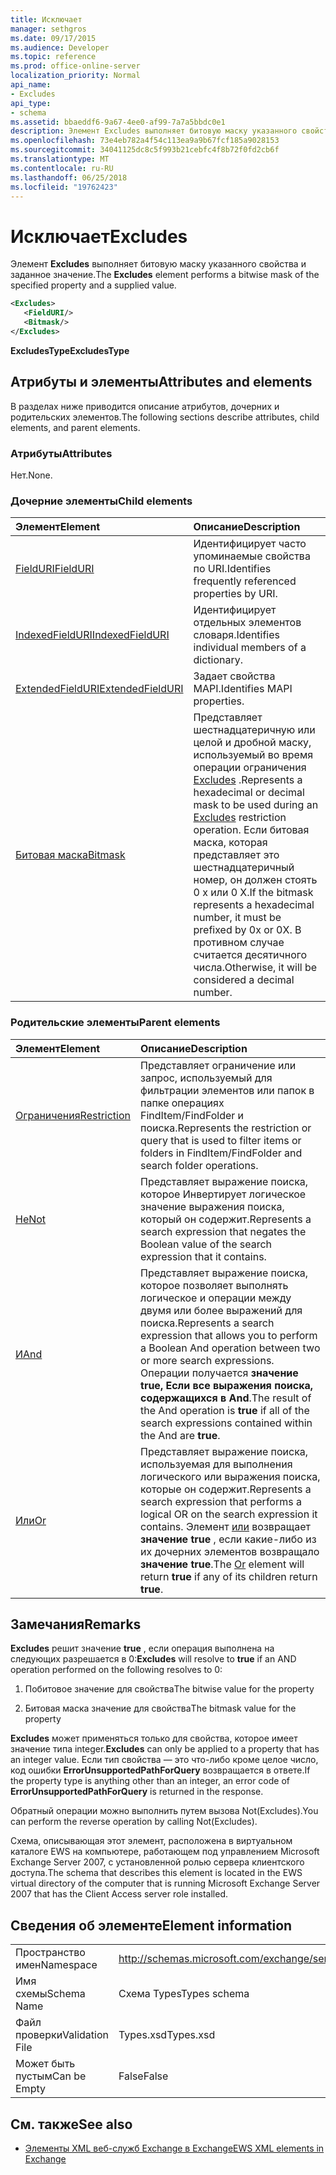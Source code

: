 ```yaml
---
title: Исключает
manager: sethgros
ms.date: 09/17/2015
ms.audience: Developer
ms.topic: reference
ms.prod: office-online-server
localization_priority: Normal
api_name:
- Excludes
api_type:
- schema
ms.assetid: bbaeddf6-9a67-4ee0-af99-7a7a5bbdc0e1
description: Элемент Excludes выполняет битовую маску указанного свойства и заданное значение.
ms.openlocfilehash: 73e4eb782a4f54c113ea9a9b67fcf185a9028153
ms.sourcegitcommit: 34041125dc8c5f993b21cebfc4f8b72f0fd2cb6f
ms.translationtype: MT
ms.contentlocale: ru-RU
ms.lasthandoff: 06/25/2018
ms.locfileid: "19762423"
---
```

# <a name="excludes"></a><span data-ttu-id="a06cb-103">Исключает</span><span class="sxs-lookup"><span data-stu-id="a06cb-103">Excludes</span></span>

<span data-ttu-id="a06cb-104">Элемент **Excludes** выполняет битовую маску указанного свойства и заданное значение.</span><span class="sxs-lookup"><span data-stu-id="a06cb-104">The **Excludes** element performs a bitwise mask of the specified property and a supplied value.</span></span> 
  
```xml
<Excludes>
   <FieldURI/>
   <Bitmask/>
</Excludes>
```

 <span data-ttu-id="a06cb-105">**ExcludesType**</span><span class="sxs-lookup"><span data-stu-id="a06cb-105">**ExcludesType**</span></span>
## <a name="attributes-and-elements"></a><span data-ttu-id="a06cb-106">Атрибуты и элементы</span><span class="sxs-lookup"><span data-stu-id="a06cb-106">Attributes and elements</span></span>

<span data-ttu-id="a06cb-107">В разделах ниже приводится описание атрибутов, дочерних и родительских элементов.</span><span class="sxs-lookup"><span data-stu-id="a06cb-107">The following sections describe attributes, child elements, and parent elements.</span></span>
  
### <a name="attributes"></a><span data-ttu-id="a06cb-108">Атрибуты</span><span class="sxs-lookup"><span data-stu-id="a06cb-108">Attributes</span></span>

<span data-ttu-id="a06cb-109">Нет.</span><span class="sxs-lookup"><span data-stu-id="a06cb-109">None.</span></span>
  
### <a name="child-elements"></a><span data-ttu-id="a06cb-110">Дочерние элементы</span><span class="sxs-lookup"><span data-stu-id="a06cb-110">Child elements</span></span>

|<span data-ttu-id="a06cb-111">**Элемент**</span><span class="sxs-lookup"><span data-stu-id="a06cb-111">**Element**</span></span>|<span data-ttu-id="a06cb-112">**Описание**</span><span class="sxs-lookup"><span data-stu-id="a06cb-112">**Description**</span></span>|
|:-----|:-----|
|[<span data-ttu-id="a06cb-113">FieldURI</span><span class="sxs-lookup"><span data-stu-id="a06cb-113">FieldURI</span></span>](fielduri.md) <br/> |<span data-ttu-id="a06cb-114">Идентифицирует часто упоминаемые свойства по URI.</span><span class="sxs-lookup"><span data-stu-id="a06cb-114">Identifies frequently referenced properties by URI.</span></span>  <br/> |
|[<span data-ttu-id="a06cb-115">IndexedFieldURI</span><span class="sxs-lookup"><span data-stu-id="a06cb-115">IndexedFieldURI</span></span>](indexedfielduri.md) <br/> |<span data-ttu-id="a06cb-116">Идентифицирует отдельных элементов словаря.</span><span class="sxs-lookup"><span data-stu-id="a06cb-116">Identifies individual members of a dictionary.</span></span>  <br/> |
|[<span data-ttu-id="a06cb-117">ExtendedFieldURI</span><span class="sxs-lookup"><span data-stu-id="a06cb-117">ExtendedFieldURI</span></span>](extendedfielduri.md) <br/> |<span data-ttu-id="a06cb-118">Задает свойства MAPI.</span><span class="sxs-lookup"><span data-stu-id="a06cb-118">Identifies MAPI properties.</span></span>  <br/> |
|[<span data-ttu-id="a06cb-119">Битовая маска</span><span class="sxs-lookup"><span data-stu-id="a06cb-119">Bitmask</span></span>](bitmask.md) <br/> |<span data-ttu-id="a06cb-120">Представляет шестнадцатеричную или целой и дробной маску, используемый во время операции ограничения [Excludes](excludes.md) .</span><span class="sxs-lookup"><span data-stu-id="a06cb-120">Represents a hexadecimal or decimal mask to be used during an [Excludes](excludes.md) restriction operation.</span></span> <span data-ttu-id="a06cb-121">Если битовая маска, которая представляет это шестнадцатеричный номер, он должен стоять 0 x или 0 X.</span><span class="sxs-lookup"><span data-stu-id="a06cb-121">If the bitmask represents a hexadecimal number, it must be prefixed by 0x or 0X.</span></span> <span data-ttu-id="a06cb-122">В противном случае считается десятичного числа.</span><span class="sxs-lookup"><span data-stu-id="a06cb-122">Otherwise, it will be considered a decimal number.</span></span>  <br/> |
   
### <a name="parent-elements"></a><span data-ttu-id="a06cb-123">Родительские элементы</span><span class="sxs-lookup"><span data-stu-id="a06cb-123">Parent elements</span></span>

|<span data-ttu-id="a06cb-124">**Элемент**</span><span class="sxs-lookup"><span data-stu-id="a06cb-124">**Element**</span></span>|<span data-ttu-id="a06cb-125">**Описание**</span><span class="sxs-lookup"><span data-stu-id="a06cb-125">**Description**</span></span>|
|:-----|:-----|
|[<span data-ttu-id="a06cb-126">Ограничения</span><span class="sxs-lookup"><span data-stu-id="a06cb-126">Restriction</span></span>](restriction.md) <br/> |<span data-ttu-id="a06cb-127">Представляет ограничение или запрос, используемый для фильтрации элементов или папок в папке операциях FindItem/FindFolder и поиска.</span><span class="sxs-lookup"><span data-stu-id="a06cb-127">Represents the restriction or query that is used to filter items or folders in FindItem/FindFolder and search folder operations.</span></span>  <br/> |
|[<span data-ttu-id="a06cb-128">Не</span><span class="sxs-lookup"><span data-stu-id="a06cb-128">Not</span></span>](not.md) <br/> |<span data-ttu-id="a06cb-129">Представляет выражение поиска, которое Инвертирует логическое значение выражения поиска, который он содержит.</span><span class="sxs-lookup"><span data-stu-id="a06cb-129">Represents a search expression that negates the Boolean value of the search expression that it contains.</span></span>  <br/> |
|[<span data-ttu-id="a06cb-130">И</span><span class="sxs-lookup"><span data-stu-id="a06cb-130">And</span></span>](and.md) <br/> |<span data-ttu-id="a06cb-131">Представляет выражение поиска, которое позволяет выполнять логическое и операции между двумя или более выражений для поиска.</span><span class="sxs-lookup"><span data-stu-id="a06cb-131">Represents a search expression that allows you to perform a Boolean And operation between two or more search expressions.</span></span> <span data-ttu-id="a06cb-132">Операции получается **значение true,** **Если все выражения поиска, содержащихся в And**.</span><span class="sxs-lookup"><span data-stu-id="a06cb-132">The result of the And operation is **true** if all of the search expressions contained within the And are **true**.</span></span>  <br/> |
|[<span data-ttu-id="a06cb-133">Или</span><span class="sxs-lookup"><span data-stu-id="a06cb-133">Or</span></span>](or.md) <br/> |<span data-ttu-id="a06cb-134">Представляет выражение поиска, используемая для выполнения логического или выражения поиска, которые он содержит.</span><span class="sxs-lookup"><span data-stu-id="a06cb-134">Represents a search expression that performs a logical OR on the search expression it contains.</span></span> <span data-ttu-id="a06cb-135">Элемент [или](or.md) возвращает **значение true** , если какие-либо из их дочерних элементов возвращало **значение true**.</span><span class="sxs-lookup"><span data-stu-id="a06cb-135">The [Or](or.md) element will return **true** if any of its children return **true**.</span></span>  <br/> |
   
## <a name="remarks"></a><span data-ttu-id="a06cb-136">Замечания</span><span class="sxs-lookup"><span data-stu-id="a06cb-136">Remarks</span></span>

 <span data-ttu-id="a06cb-137">**Excludes** решит значение **true** , если операция выполнена на следующих разрешается в 0:</span><span class="sxs-lookup"><span data-stu-id="a06cb-137">**Excludes** will resolve to **true** if an AND operation performed on the following resolves to 0:</span></span> 
  
1. <span data-ttu-id="a06cb-138">Побитовое значение для свойства</span><span class="sxs-lookup"><span data-stu-id="a06cb-138">The bitwise value for the property</span></span>
    
2. <span data-ttu-id="a06cb-139">Битовая маска значение для свойства</span><span class="sxs-lookup"><span data-stu-id="a06cb-139">The bitmask value for the property</span></span>
    
 <span data-ttu-id="a06cb-140">**Excludes** может применяться только для свойства, которое имеет значение типа integer.</span><span class="sxs-lookup"><span data-stu-id="a06cb-140">**Excludes** can only be applied to a property that has an integer value.</span></span> <span data-ttu-id="a06cb-141">Если тип свойства — это что-либо кроме целое число, код ошибки **ErrorUnsupportedPathForQuery** возвращается в ответе.</span><span class="sxs-lookup"><span data-stu-id="a06cb-141">If the property type is anything other than an integer, an error code of **ErrorUnsupportedPathForQuery** is returned in the response.</span></span> 
  
<span data-ttu-id="a06cb-142">Обратный операции можно выполнить путем вызова Not(Excludes).</span><span class="sxs-lookup"><span data-stu-id="a06cb-142">You can perform the reverse operation by calling Not(Excludes).</span></span>
  
<span data-ttu-id="a06cb-143">Схема, описывающая этот элемент, расположена в виртуальном каталоге EWS на компьютере, работающем под управлением Microsoft Exchange Server 2007, с установленной ролью сервера клиентского доступа.</span><span class="sxs-lookup"><span data-stu-id="a06cb-143">The schema that describes this element is located in the EWS virtual directory of the computer that is running Microsoft Exchange Server 2007 that has the Client Access server role installed.</span></span>
  
## <a name="element-information"></a><span data-ttu-id="a06cb-144">Сведения об элементе</span><span class="sxs-lookup"><span data-stu-id="a06cb-144">Element information</span></span>

|||
|:-----|:-----|
|<span data-ttu-id="a06cb-145">Пространство имен</span><span class="sxs-lookup"><span data-stu-id="a06cb-145">Namespace</span></span>  <br/> |http://schemas.microsoft.com/exchange/services/2006/types  <br/> |
|<span data-ttu-id="a06cb-146">Имя схемы</span><span class="sxs-lookup"><span data-stu-id="a06cb-146">Schema Name</span></span>  <br/> |<span data-ttu-id="a06cb-147">Схема Types</span><span class="sxs-lookup"><span data-stu-id="a06cb-147">Types schema</span></span>  <br/> |
|<span data-ttu-id="a06cb-148">Файл проверки</span><span class="sxs-lookup"><span data-stu-id="a06cb-148">Validation File</span></span>  <br/> |<span data-ttu-id="a06cb-149">Types.xsd</span><span class="sxs-lookup"><span data-stu-id="a06cb-149">Types.xsd</span></span>  <br/> |
|<span data-ttu-id="a06cb-150">Может быть пустым</span><span class="sxs-lookup"><span data-stu-id="a06cb-150">Can be Empty</span></span>  <br/> |<span data-ttu-id="a06cb-151">False</span><span class="sxs-lookup"><span data-stu-id="a06cb-151">False</span></span>  <br/> |
   
## <a name="see-also"></a><span data-ttu-id="a06cb-152">См. также</span><span class="sxs-lookup"><span data-stu-id="a06cb-152">See also</span></span>



- [<span data-ttu-id="a06cb-153">Элементы XML веб-служб Exchange в Exchange</span><span class="sxs-lookup"><span data-stu-id="a06cb-153">EWS XML elements in Exchange</span></span>](ews-xml-elements-in-exchange.md)

